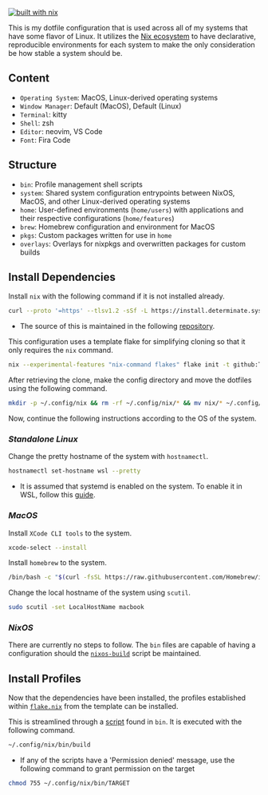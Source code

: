 [![built with nix](https://builtwithnix.org/badge.svg)](https://builtwithnix.org)

This is my dotfile configuration that is used across all of my systems that have some flavor of Linux. It utilizes the [Nix ecosystem](https://www.nixos.wiki/wiki/Nix_Ecosystem) to have declarative, reproducible environments for each system to make the only consideration be how stable a system should be.

## **Content**

- ``Operating System``: MacOS, Linux-derived operating systems
- ``Window Manager``: Default (MacOS), Default (Linux)
- ``Terminal``: kitty
- ``Shell``: zsh
- ``Editor``: neovim, VS Code
- ``Font``: Fira Code

## **Structure**

- ``bin``: Profile management shell scripts
- ``system``: Shared system configuration entrypoints between NixOS, MacOS, and other Linux-derived operating systems
- ``home``: User-defined environments (``home/users``) with applications and their respective configurations (``home/features``)
- ``brew``: Homebrew configuration and environment for MacOS
- ``pkgs``: Custom packages written for use in ``home``
- ``overlays``: Overlays for nixpkgs and overwritten packages for custom builds

## **Install Dependencies**

Install ``nix`` with the following command if it is not installed already.
```bash
curl --proto '=https' --tlsv1.2 -sSf -L https://install.determinate.systems/nix | sh -s -- install
```
- The source of this is maintained in the following [repository](https://github.com/DeterminateSystems/nix-installer).

This configuration uses a template flake for simplifying cloning so that it only requires the ``nix`` command.
```bash
nix --experimental-features "nix-command flakes" flake init -t github:ThisJustZack/dotfiles#dotfiles
```

After retrieving the clone, make the config directory and move the dotfiles using the following command.
```bash
mkdir -p ~/.config/nix && rm -rf ~/.config/nix/* && mv nix/* ~/.config/nix && rm -rf nix
```

Now, continue the following instructions according to the OS of the system.

### *Standalone Linux*

Change the pretty hostname of the system with ``hostnamectl``.
```bash
hostnamectl set-hostname wsl --pretty
```
- It is assumed that systemd is enabled on the system. To enable it in WSL, follow this [guide](https://devblogs.microsoft.com/commandline/systemd-support-is-now-available-in-wsl/#how-can-you-get-systemd-on-your-machine).

### *MacOS*

Install ``XCode CLI tools`` to the system.
```bash
xcode-select --install
```

Install ``homebrew`` to the system.
```bash
/bin/bash -c "$(curl -fsSL https://raw.githubusercontent.com/Homebrew/install/HEAD/install.sh)"
```

Change the local hostname of the system using ``scutil``.
```bash
sudo scutil -set LocalHostName macbook
```

### *NixOS*

There are currently no steps to follow. The ``bin`` files are capable of having a configuration should the [``nixos-build``](https://github.com/ThisJustZack/dotfiles/blob/main/dotfiles/nix/bin/build-profiles/nixos-build) script be maintained.

## **Install Profiles**

Now that the dependencies have been installed, the profiles established within [``flake.nix``](https://github.com/ThisJustZack/dotfiles/blob/main/dotfiles/nix/flake.nix) from the template can be installed.

This is streamlined through a [script](https://github.com/ThisJustZack/dotfiles/blob/main/dotfiles/nix/bin/build) found in ``bin``. It is executed with the following command.
```bash
~/.config/nix/bin/build
```
- If any of the scripts have a 'Permission denied' message, use the following command to grant permission on the target
```bash
chmod 755 ~/.config/nix/bin/TARGET
```